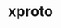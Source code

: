 ---
title: "xproto"
layout: cache
categories: [package, develop]
meta: {"versions": ["7.0.31"], "compilers": ["gcc@7.5.0"]}
spec_files: 
 - spec-0.json
spec_names:
 - 'xproto@7.0.31%gcc@7.5.0 arch=linux-ubuntu18.04-x86_64 ^pkgconf@1.8.0%gcc@7.5.0 arch=linux-ubuntu18.04-x86_64 ^util-macros@1.19.3%gcc@7.5.0 arch=linux-ubuntu18.04-x86_64'
---